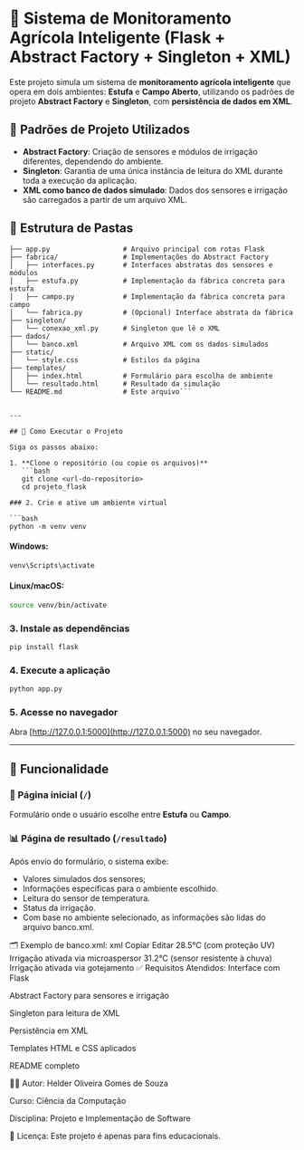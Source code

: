 # 🌱 Sistema de Monitoramento Agrícola Inteligente (Flask + Abstract Factory + Singleton + XML)

Este projeto simula um sistema de **monitoramento agrícola inteligente** que opera em dois ambientes: **Estufa** e **Campo Aberto**, utilizando os padrões de projeto **Abstract Factory** e **Singleton**, com **persistência de dados em XML**.

## 🧠 Padrões de Projeto Utilizados

- **Abstract Factory**: Criação de sensores e módulos de irrigação diferentes, dependendo do ambiente.
- **Singleton**: Garantia de uma única instância de leitura do XML durante toda a execução da aplicação.
- **XML como banco de dados simulado**: Dados dos sensores e irrigação são carregados a partir de um arquivo XML.

## 📁 Estrutura de Pastas
```projeto_flask/
├── app.py                  # Arquivo principal com rotas Flask
├── fabrica/                # Implementações do Abstract Factory
│   ├── interfaces.py       # Interfaces abstratas dos sensores e módulos
│   ├── estufa.py           # Implementação da fábrica concreta para estufa
│   ├── campo.py            # Implementação da fábrica concreta para campo
│   └── fabrica.py          # (Opcional) Interface abstrata da fábrica
├── singleton/
│   └── conexao_xml.py      # Singleton que lê o XML
├── dados/
│   └── banco.xml           # Arquivo XML com os dados simulados
├── static/
│   └── style.css           # Estilos da página
├── templates/
│   ├── index.html          # Formulário para escolha de ambiente
│   └── resultado.html      # Resultado da simulação
└── README.md               # Este arquivo```


---

## 🚀 Como Executar o Projeto

Siga os passos abaixo:

1. **Clone o repositório (ou copie os arquivos)**  
   ```bash
   git clone <url-do-repositorio>
   cd projeto_flask

### 2. Crie e ative um ambiente virtual

```bash
python -m venv venv
```

#### Windows:

```bash
venv\Scripts\activate
```

#### Linux/macOS:

```bash
source venv/bin/activate
```

### 3. Instale as dependências

```bash
pip install flask
```

### 4. Execute a aplicação

```bash
python app.py
```

### 5. Acesse no navegador

Abra [http://127.0.0.1:5000](http://127.0.0.1:5000) no seu navegador.

---

## 🧠 Funcionalidade

### 🔹 Página inicial (`/`)

Formulário onde o usuário escolhe entre **Estufa** ou **Campo**.

### 📊 Página de resultado (`/resultado`)

Após envio do formulário, o sistema exibe:

* Valores simulados dos sensores;
* Informações específicas para o ambiente escolhido. 
* Leitura do sensor de temperatura.
* Status da irrigação.
* Com base no ambiente selecionado, as informações são lidas do arquivo banco.xml.

🗂️ Exemplo de banco.xml:
xml
Copiar
Editar
<Agricultura>
    <Estufa>
        <SensorTemperatura>28.5°C (com proteção UV)</SensorTemperatura>
        <ModuloIrrigacao>Irrigação ativada via microaspersor</ModuloIrrigacao>
    </Estufa>
    <Campo>
        <SensorTemperatura>31.2°C (sensor resistente à chuva)</SensorTemperatura>
        <ModuloIrrigacao>Irrigação ativada via gotejamento</ModuloIrrigacao>
    </Campo>
</Agricultura>
✅ Requisitos Atendidos:
 Interface com Flask

 Abstract Factory para sensores e irrigação

 Singleton para leitura de XML

 Persistência em XML

 Templates HTML e CSS aplicados

 README completo




👨‍💻 Autor:
Helder Oliveira Gomes de Souza

Curso: Ciência da Computação

Disciplina: Projeto e Implementação de Software

📝 Licença:
Este projeto é apenas para fins educacionais.

